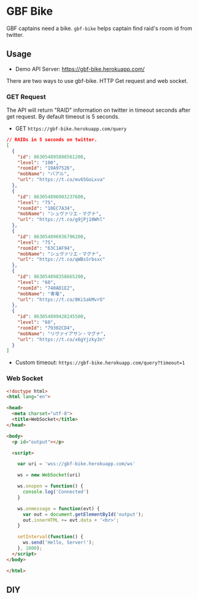 # GBF Bike #

GBF captains need a bike. `gbf-bike` helps captain find raid's room id from twitter.

## Usage ##

* Demo API Server: https://gbf-bike.herokuapp.com/

There are two ways to use gbf-bike. HTTP Get request and web socket.

### GET Request ###

The API will return "RAID" information on twitter in timeout seconds after get request.
By default timeout is 5 seconds.

* GET `https://gbf-bike.herokuapp.com/query`

```json
// RAIDs in 5 seconds on twitter.
[
  {
    "id": 863054895808561200,
    "level": "100",
    "roomId": "19A97526",
    "mobName": "バアル",
    "url": "https://t.co/mv65GoLxva"
  },
  {
    "id": 863054896903237600,
    "level": "75",
    "roomId": "10EC7A34",
    "mobName": "シュヴァリエ・マグナ",
    "url": "https://t.co/g9jPj10Whl"
  },
  {
    "id": 863054896936796200,
    "level": "75",
    "roomId": "63C1AF94",
    "mobName": "シュヴァリエ・マグナ",
    "url": "https://t.co/qWBsSrbsxc"
  },
  {
    "id": 863054898358665200,
    "level": "60",
    "roomId": "740AD1E2",
    "mobName": "青竜",
    "url": "https://t.co/8KiSakMvrO"
  },
  {
    "id": 863054899428245500,
    "level": "60",
    "roomId": "79302CD4",
    "mobName": "リヴァイアサン・マグナ",
    "url": "https://t.co/x6gYjzky3n"
  }
]
```

* Custom timeout: `https://gbf-bike.herokuapp.com/query?timeout=1`

### Web Socket ###

```html
<!doctype html>
<html lang="en">

<head>
  <meta charset="utf-8">
  <title>WebSocket</title>
</head>

<body>
  <p id="output"></p>

  <script>

    var uri = 'wss://gbf-bike.herokuapp.com/ws'

    ws = new WebSocket(uri)

    ws.onopen = function() {
      console.log('Connected')
    }

    ws.onmessage = function(evt) {
      var out = document.getElementById('output');
      out.innerHTML += evt.data + '<br>';
    }

    setInterval(function() {
      ws.send('Hello, Server!');
    }, 1000);
  </script>
</body>

</html>
```

## DIY ##

